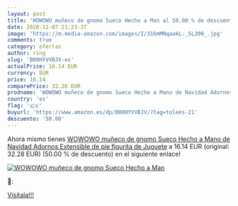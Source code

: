 ```yaml
---
layout: post
title: 'WOWOWO muñeco de gnomo Sueco Hecho a Man al 50.00 % de descuento'
date: 2020-12-07 21:23:37
image: 'https://m.media-amazon.com/images/I/316mMNqaakL._SL200_.jpg'
comments: true
category: ofertas
author: ring
slug: 'B08HYVVBJV-es'
actualPrice: 16.14 EUR
currency: EUR
price: 16.14
comparePrice: 32.28 EUR
prodname: 'WOWOWO muñeco de gnomo Sueco Hecho a Mano de Navidad Adornos Extensible de pie figurita de Juguete'
country: 'es'
flag: '🇪🇸'
buyurl: 'https://www.amazon.es/dp/B08HYVVBJV/?tag=tolees-21'
descuento: '50.00'
---
```


Ahora mismo tienes [WOWOWO muñeco de gnomo Sueco Hecho a Mano de Navidad Adornos Extensible de pie figurita de Juguete](https://www.amazon.es/dp/B08HYVVBJV/?tag=tolees-21) a 16.14 EUR (original: 32.28 EUR) (50.00 %  de descuento) en el siguiente enlace!

[![WOWOWO muñeco de gnomo Sueco Hecho a Man](https://m.media-amazon.com/images/I/316mMNqaakL._SL200_.jpg)](https://www.amazon.es/dp/B08HYVVBJV/?tag=tolees-21)

🔎:


[Visítala!!!](https://www.amazon.es/dp/B08HYVVBJV/?tag=tolees-21)

